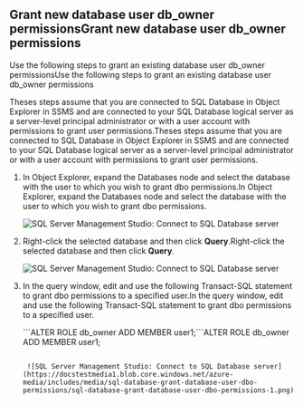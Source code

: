 

## <a name="grant-new-database-user-dbowner-permissions"></a><span data-ttu-id="123d9-101">Grant new database user db_owner permissions</span><span class="sxs-lookup"><span data-stu-id="123d9-101">Grant new database user db_owner permissions</span></span>
<span data-ttu-id="123d9-102">Use the following steps to grant an existing database user db_owner permissions</span><span class="sxs-lookup"><span data-stu-id="123d9-102">Use the following steps to grant an existing database user db_owner permissions</span></span>

<span data-ttu-id="123d9-103">Theses steps assume that you are connected to SQL Database in Object Explorer in SSMS and are connected to your SQL Database logical server as a server-level principal administrator or with a user account with permissions to grant user permissions.</span><span class="sxs-lookup"><span data-stu-id="123d9-103">Theses steps assume that you are connected to SQL Database in Object Explorer in SSMS and are connected to your SQL Database logical server as a server-level principal administrator or with a user account with permissions to grant user permissions.</span></span> 

1. <span data-ttu-id="123d9-104">In Object Explorer, expand the Databases node and select the database with the user to which you wish to grant dbo permissions.</span><span class="sxs-lookup"><span data-stu-id="123d9-104">In Object Explorer, expand the Databases node and select the database with the user to which you wish to grant dbo permissions.</span></span>
   
     ![SQL Server Management Studio: Connect to SQL Database server](https://docstestmedia1.blob.core.windows.net/azure-media/includes/media/sql-database-create-new-database-user/sql-database-create-new-database-user-1.png)
2. <span data-ttu-id="123d9-106">Right-click the selected database and then click **Query**.</span><span class="sxs-lookup"><span data-stu-id="123d9-106">Right-click the selected database and then click **Query**.</span></span>
   
     ![SQL Server Management Studio: Connect to SQL Database server](https://docstestmedia1.blob.core.windows.net/azure-media/includes/media/sql-database-create-new-database-user/sql-database-create-new-database-user-2.png)
3. <span data-ttu-id="123d9-108">In the query window, edit and use the following Transact-SQL statement to grant dbo permissions to a specified user.</span><span class="sxs-lookup"><span data-stu-id="123d9-108">In the query window, edit and use the following Transact-SQL statement to grant dbo permissions to a specified user.</span></span> 
   
    <span data-ttu-id="123d9-109">\`\`\`ALTER ROLE db_owner ADD MEMBER user1;</span><span class="sxs-lookup"><span data-stu-id="123d9-109">\`\`\`ALTER ROLE db_owner ADD MEMBER user1;</span></span>
    ```
   
     ![SQL Server Management Studio: Connect to SQL Database server](https://docstestmedia1.blob.core.windows.net/azure-media/includes/media/sql-database-grant-database-user-dbo-permissions/sql-database-grant-database-user-dbo-permissions-1.png)




